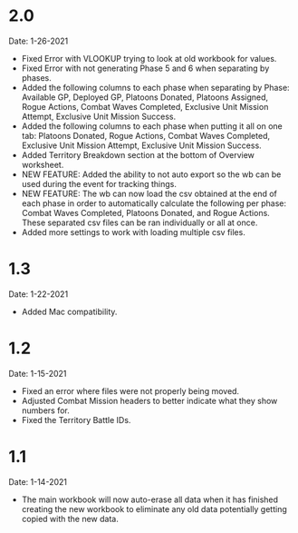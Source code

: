# 2.0 #
Date: 1-26-2021
- Fixed Error with VLOOKUP trying to look at old workbook for values.
- Fixed Error with not generating Phase 5 and 6 when separating by phases.
- Added the following columns to each phase when separating by Phase:  Available GP, Deployed GP, Platoons Donated, Platoons Assigned, Rogue Actions, Combat Waves Completed, Exclusive Unit Mission Attempt, Exclusive Unit Mission Success.
- Added the following columns to each phase when putting it all on one tab: Platoons Donated, Rogue Actions, Combat Waves Completed, Exclusive Unit Mission Attempt, Exclusive Unit Mission Success.
- Added Territory Breakdown section at the bottom of Overview worksheet.
- NEW FEATURE: Added the ability to not auto export so the wb can be used during the event for tracking things. 
- NEW FEATURE: The wb can now load the csv obtained at the end of each phase in order to automatically calculate the following per phase: Combat Waves Completed, Platoons Donated, and Rogue Actions. These separated csv files can be ran individually or all at once.
- Added more settings to work with loading multiple csv files.

# 1.3 #
Date: 1-22-2021
- Added Mac compatibility. 

# 1.2 #
Date: 1-15-2021
- Fixed an error where files were not properly being moved.
- Adjusted Combat Mission headers to better indicate what they show numbers for.
- Fixed the Territory Battle IDs.

# 1.1 #
Date: 1-14-2021
- The main workbook will now auto-erase all data when it has finished creating the new workbook to eliminate any old data potentially getting copied with the new data.

